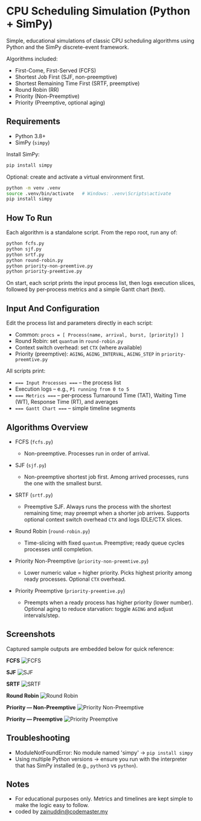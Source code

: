# CPU Scheduling Simulation (Python + SimPy)

Simple, educational simulations of classic CPU scheduling algorithms using Python and the SimPy discrete-event framework.

Algorithms included:
- First-Come, First-Served (FCFS)
- Shortest Job First (SJF, non-preemptive)
- Shortest Remaining Time First (SRTF, preemptive)
- Round Robin (RR)
- Priority (Non-Preemptive)
- Priority (Preemptive, optional aging)


## Requirements

- Python 3.8+
- SimPy (`simpy`)

Install SimPy:

```bash
pip install simpy
```

Optional: create and activate a virtual environment first.

```bash
python -m venv .venv
source .venv/bin/activate   # Windows: .venv\Scripts\activate
pip install simpy
```


## How To Run

Each algorithm is a standalone script. From the repo root, run any of:

```bash
python fcfs.py
python sjf.py
python srtf.py
python round-robin.py
python priority-non-preemtive.py
python priority-preemtive.py
```

On start, each script prints the input process list, then logs execution slices, followed by per‑process metrics and a simple Gantt chart (text).


## Input And Configuration

Edit the process list and parameters directly in each script:

- Common: `procs = [ Process(name, arrival, burst, [priority]) ]`
- Round Robin: set `quantum` in `round-robin.py`
- Context switch overhead: set `CTX` (where available)
- Priority (preemptive): `AGING`, `AGING_INTERVAL`, `AGING_STEP` in `priority-preemtive.py`

All scripts print:

- `=== Input Processes ===` – the process list
- Execution logs – e.g., `P1 running from 0 to 5`
- `=== Metrics ===` – per‑process Turnaround Time (TAT), Waiting Time (WT), Response Time (RT), and averages
- `=== Gantt Chart ===` – simple timeline segments


## Algorithms Overview

- FCFS (`fcfs.py`)
  - Non-preemptive. Processes run in order of arrival.

- SJF (`sjf.py`)
  - Non-preemptive shortest job first. Among arrived processes, runs the one with the smallest burst.

- SRTF (`srtf.py`)
  - Preemptive SJF. Always runs the process with the shortest remaining time; may preempt when a shorter job arrives. Supports optional context switch overhead `CTX` and logs IDLE/CTX slices.

- Round Robin (`round-robin.py`)
  - Time-slicing with fixed `quantum`. Preemptive; ready queue cycles processes until completion.

- Priority Non-Preemptive (`priority-non-preemtive.py`)
  - Lower numeric value = higher priority. Picks highest priority among ready processes. Optional `CTX` overhead.

- Priority Preemptive (`priority-preemtive.py`)
  - Preempts when a ready process has higher priority (lower number). Optional aging to reduce starvation: toggle `AGING` and adjust intervals/step.


## Screenshots

Captured sample outputs are embedded below for quick reference:

**FCFS**
![FCFS](fcfs.png)

**SJF**
![SJF](sjf.png)

**SRTF**
![SRTF](srtf.png)

**Round Robin**
![Round Robin](round-robin.png)

**Priority — Non-Preemptive**
![Priority Non-Preemptive](priority-non-preemtive.png)

**Priority — Preemptive**
![Priority Preemptive](priority-preemtive.png)


## Troubleshooting

- ModuleNotFoundError: No module named 'simpy' → `pip install simpy`
- Using multiple Python versions → ensure you run with the interpreter that has SimPy installed (e.g., `python3` vs `python`).


## Notes

- For educational purposes only. Metrics and timelines are kept simple to make the logic easy to follow.
- coded by zainuddin@codemaster.my